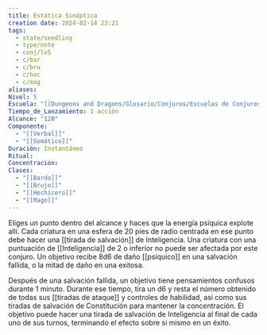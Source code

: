 ```yaml
---
title: Estática Sináptica
creation date: 2024-02-14 23:21
tags:
  - state/seedling
  - type/note
  - conj/lv5
  - c/bar
  - c/bru
  - c/hec
  - c/mag
aliases: 
Nivel: 5
Escuela: "[[Dungeons and Dragons/Glosario/Conjuros/Escuelas de Conjuros/Encantamiento]]"
Tiempo_de_Lanzamiento: 1 acción
Alcance: "120"
Componente:
  - "[[Verbal]]"
  - "[[Somático]]"
Duración: Instantáneo
Ritual: 
Concentración: 
Clases:
  - "[[Bardo]]"
  - "[[Brujo]]"
  - "[[Hechicero]]"
  - "[[Mago]]"
---
```

Eliges un punto dentro del alcance y haces que la energía psíquica explote allí. Cada criatura en una esfera de 20 pies de radio centrada en ese punto debe hacer una [[tirada de salvación]] de Inteligencia. Una criatura con una puntuación de [[Inteligencia]] de 2 o inferior no puede ser afectada por este conjuro. Un objetivo recibe 8d6 de daño [[psíquico]] en una salvación fallida, o la mitad de daño en una exitosa.

Después de una salvación fallida, un objetivo tiene pensamientos confusos durante 1 minuto. Durante ese tiempo, tira un d6 y resta el número obtenido de todas sus [[tiradas de ataque]] y controles de habilidad, así como sus tiradas de salvación de Constitución para mantener la concentración. El objetivo puede hacer una tirada de salvación de Inteligencia al final de cada uno de sus turnos, terminando el efecto sobre sí mismo en un éxito.